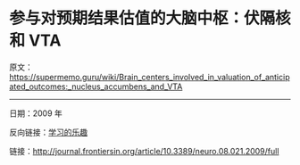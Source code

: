 # 参与对预期结果估值的大脑中枢：伏隔核和 VTA

原文：https://supermemo.guru/wiki/Brain_centers_involved_in_valuation_of_anticipated_outcomes:_nucleus_accumbens_and_VTA

------

日期：2009 年

反向链接：[学习的乐趣](https://supermemo.guru/wiki/Pleasure_of_learning)

链接：http://journal.frontiersin.org/article/10.3389/neuro.08.021.2009/full